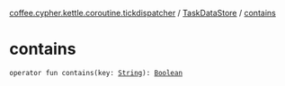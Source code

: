 [coffee.cypher.kettle.coroutine.tickdispatcher](../index.md) / [TaskDataStore](index.md) / [contains](./contains.md)

# contains

`operator fun contains(key: `[`String`](https://kotlinlang.org/api/latest/jvm/stdlib/kotlin/-string/index.html)`): `[`Boolean`](https://kotlinlang.org/api/latest/jvm/stdlib/kotlin/-boolean/index.html)